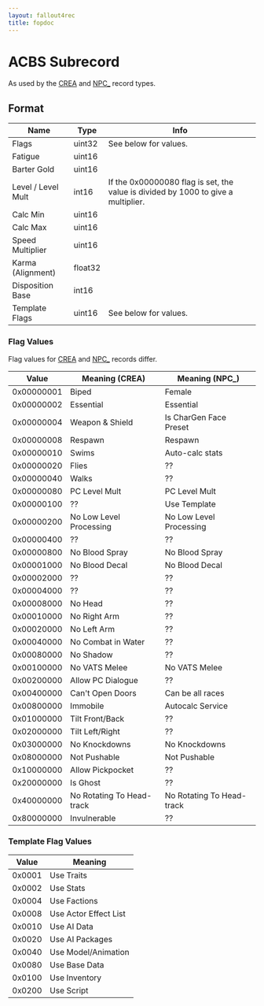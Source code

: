 ```yaml
---
layout: fallout4rec
title: fopdoc
---
```

ACBS Subrecord
==========

As used by the [CREA](../CREA.html) and [NPC_](../NPC_.html) record types.

## Format

Name | Type | Info
-----|------|-----
Flags | uint32 | See below for values.
Fatigue | uint16 |
Barter Gold | uint16
Level / Level Mult | int16 | If the 0x00000080 flag is set, the value is divided by 1000 to give a multiplier.
Calc Min | uint16 |
Calc Max | uint16 |
Speed Multiplier | uint16 |
Karma (Alignment) | float32 |
Disposition Base | int16 |
Template Flags | uint16 | See below for values.

### Flag Values

Flag values for [CREA](../CREA.html) and [NPC_](../NPC_.html) records differ.

Value | Meaning (CREA) | Meaning (NPC_)
------|----------------|---------------
0x00000001 | Biped | Female
0x00000002 | Essential | Essential
0x00000004 | Weapon & Shield | Is CharGen Face Preset
0x00000008 | Respawn | Respawn
0x00000010 | Swims | Auto-calc stats
0x00000020 | Flies | ??
0x00000040 | Walks | ??
0x00000080 | PC Level Mult | PC Level Mult
0x00000100 | ?? | Use Template
0x00000200 | No Low Level Processing | No Low Level Processing
0x00000400 | ?? | ??
0x00000800 | No Blood Spray | No Blood Spray
0x00001000 | No Blood Decal | No Blood Decal
0x00002000 | ?? | ??
0x00004000 | ?? | ??
0x00008000 | No Head | ??
0x00010000 | No Right Arm | ??
0x00020000 | No Left Arm | ??
0x00040000 | No Combat in Water | ??
0x00080000 | No Shadow | ??
0x00100000 | No VATS Melee | No VATS Melee
0x00200000 | Allow PC Dialogue | ??
0x00400000 | Can't Open Doors | Can be all races
0x00800000 | Immobile | Autocalc Service
0x01000000 | Tilt Front/Back | ??
0x02000000 | Tilt Left/Right | ??
0x03000000 | No Knockdowns | No Knockdowns
0x08000000 | Not Pushable | Not Pushable
0x10000000 | Allow Pickpocket | ??
0x20000000 | Is Ghost | ??
0x40000000 | No Rotating To Head-track | No Rotating To Head-track
0x80000000 | Invulnerable | ??

### Template Flag Values

Value | Meaning
------|--------
0x0001 | Use Traits
0x0002 | Use Stats
0x0004 | Use Factions
0x0008 | Use Actor Effect List
0x0010 | Use AI Data
0x0020 | Use AI Packages
0x0040 | Use Model/Animation
0x0080 | Use Base Data
0x0100 | Use Inventory
0x0200 | Use Script
